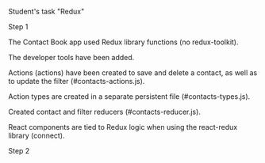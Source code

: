 Student's task "Redux"

Step 1

The Contact Book app used Redux library functions (no redux-toolkit).

The developer tools have been added.

Actions (actions) have been created to save and delete a contact, as well as to update the filter (#contacts-actions.js).

Action types are created in a separate persistent file (#contacts-types.js).

Created contact and filter reducers (#contacts-reducer.js).

React components are tied to Redux logic when using the react-redux library (connect).

Step 2

